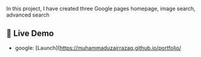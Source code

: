 In this project, I have created three Google pages homepage, image search, advanced search

## 🚀 Live Demo <a name="live-demo"></a>

- google: [Launch](https://muhammaduzairrazaq.github.io/portfolio/
